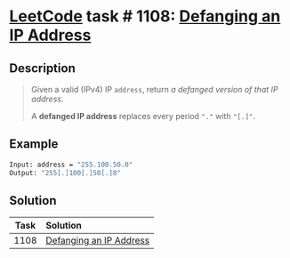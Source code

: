 # [LeetCode][leetcode] task # 1108: [Defanging an IP Address][task]

Description
-----------

> Given a valid (IPv4) IP `address`, return _a defanged version of that IP address_.
> 
> A **defanged IP address** replaces every period `"."` with `"[.]"`.

Example
-------

```sh
Input: address = "255.100.50.0"
Output: "255[.]100[.]50[.]0"
```

Solution
--------

| Task | Solution                            |
|:----:|:------------------------------------|
| 1108 | [Defanging an IP Address][solution] |


[leetcode]: <http://leetcode.com/>
[task]: <https://leetcode.com/problems/defanging-an-ip-address/>
[solution]: <https://github.com/wellaxis/praxis-leetcode/blob/main/src/main/java/com/witalis/praxis/leetcode/task/h12/p1108/option/Practice.java>
